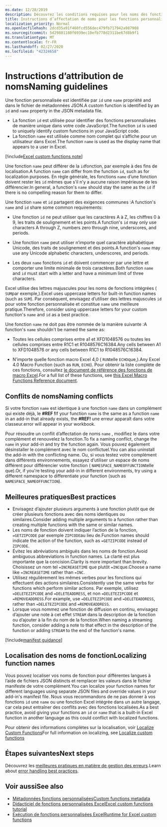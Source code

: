 ```yaml
---
ms.date: 12/28/2019
description: Découvrez les conditions requises pour les noms des fonctions personnalisées Excel et éviter les pièges de dénomination courants.
title: Instructions d’affectation de noms pour les fonctions personnalisées dans Excel
localization_priority: Normal
ms.openlocfilehash: 2dcd35a91f460fcd556dec479fb717942a987908
ms.sourcegitcommit: 5d29801180f6939ec10efb778d2311be67d8b9f1
ms.translationtype: MT
ms.contentlocale: fr-FR
ms.lasthandoff: 02/27/2020
ms.locfileid: "42324658"
---
```

# <a name="naming-guidelines"></a><span data-ttu-id="4a916-103">Instructions d’attribution de noms</span><span class="sxs-lookup"><span data-stu-id="4a916-103">Naming guidelines</span></span>

<span data-ttu-id="4a916-104">Une fonction personnalisée est identifiée par `id` une `name` propriété and dans le fichier de métadonnées JSON.</span><span class="sxs-lookup"><span data-stu-id="4a916-104">A custom function is identified by an `id` and `name` property in the JSON metadata file.</span></span>

- <span data-ttu-id="4a916-105">La fonction `id` est utilisée pour identifier des fonctions personnalisées de manière unique dans votre code JavaScript.</span><span class="sxs-lookup"><span data-stu-id="4a916-105">The function `id` is used to uniquely identify custom functions in your JavaScript code.</span></span>
- <span data-ttu-id="4a916-106">La fonction `name` est utilisée comme nom complet qui s’affiche pour un utilisateur dans Excel.</span><span class="sxs-lookup"><span data-stu-id="4a916-106">The function `name` is used as the display name that appears to a user in Excel.</span></span>

[!include[Excel custom functions note](../includes/excel-custom-functions-note.md)]

<span data-ttu-id="4a916-107">Une fonction `name` peut différer de la `id`fonction, par exemple à des fins de localisation.</span><span class="sxs-lookup"><span data-stu-id="4a916-107">A function `name` can differ from the function `id`, such as for localization purposes.</span></span> <span data-ttu-id="4a916-108">En règle générale, les fonctions `name` d’une fonction doivent rester les `id` mêmes que s’il n’y a aucune raison impérieuse de les différencier.</span><span class="sxs-lookup"><span data-stu-id="4a916-108">In general, a function's `name` should stay the same as the `id` if there is no compelling reason for them to differ.</span></span>

<span data-ttu-id="4a916-109">Une fonction `name` et `id` partagent des exigences communes :</span><span class="sxs-lookup"><span data-stu-id="4a916-109">A function's `name` and `id` share some common requirements:</span></span>

- <span data-ttu-id="4a916-110">Une fonction `id` ne peut utiliser que les caractères A à Z, les chiffres 0 à 9, les traits de soulignement et les points.</span><span class="sxs-lookup"><span data-stu-id="4a916-110">A function's `id` may only use characters A through Z, numbers zero through nine, underscores, and periods.</span></span>

- <span data-ttu-id="4a916-111">Une fonction `name` peut utiliser n’importe quel caractère alphabétique Unicode, des traits de soulignement et des points.</span><span class="sxs-lookup"><span data-stu-id="4a916-111">A function's `name` may use any Unicode alphabetic characters, underscores, and periods.</span></span>

- <span data-ttu-id="4a916-112">Les deux `name` fonctions `id` et doivent commencer par une lettre et comporter une limite minimale de trois caractères.</span><span class="sxs-lookup"><span data-stu-id="4a916-112">Both function `name` and `id` must start with a letter and have a minimum limit of three characters.</span></span>

<span data-ttu-id="4a916-113">Excel utilise des lettres majuscules pour les noms de fonctions intégrées ( `SUM`par exemple,).</span><span class="sxs-lookup"><span data-stu-id="4a916-113">Excel uses uppercase letters for built-in function names (such as `SUM`).</span></span> <span data-ttu-id="4a916-114">Par conséquent, envisagez d’utiliser des lettres majuscules `id` pour votre fonction personnalisée et constitue `name` une meilleure pratique.</span><span class="sxs-lookup"><span data-stu-id="4a916-114">Therefore, consider using uppercase letters for your custom function's `name` and `id` as a best practice.</span></span>

<span data-ttu-id="4a916-115">Une fonction `name` ne doit pas être nommée de la manière suivante :</span><span class="sxs-lookup"><span data-stu-id="4a916-115">A function's `name` shouldn't be named the same as:</span></span>

- <span data-ttu-id="4a916-116">Toutes les cellules comprises entre a1 et XFD1048576 ou toutes les cellules comprises entre R1C1 et R1048576C16384.</span><span class="sxs-lookup"><span data-stu-id="4a916-116">Any cells between A1 to XFD1048576 or any cells between R1C1 to R1048576C16384.</span></span>

- <span data-ttu-id="4a916-117">N’importe quelle fonction macro Excel 4,0 ( `RUN`telle `ECHO`que,).</span><span class="sxs-lookup"><span data-stu-id="4a916-117">Any Excel 4.0 Macro Function (such as `RUN`, `ECHO`).</span></span>  <span data-ttu-id="4a916-118">Pour obtenir la liste complète de ces fonctions, consultez [le document de référence des fonctions de macro Excel](https://d13ot9o61jdzpp.cloudfront.net/files/Excel%204.0%20Macro%20Functions%20Reference.pdf).</span><span class="sxs-lookup"><span data-stu-id="4a916-118">For a full list of these functions, see [this Excel Macro Functions Reference document](https://d13ot9o61jdzpp.cloudfront.net/files/Excel%204.0%20Macro%20Functions%20Reference.pdf).</span></span>

## <a name="naming-conflicts"></a><span data-ttu-id="4a916-119">Conflits de noms</span><span class="sxs-lookup"><span data-stu-id="4a916-119">Naming conflicts</span></span>

<span data-ttu-id="4a916-120">Si votre fonction `name` est identique à une fonction `name` dans un complément qui existe déjà, le **#REF !**</span><span class="sxs-lookup"><span data-stu-id="4a916-120">If your function `name` is the same as a function `name` in an add-in that already exists, the **#REF!**</span></span> <span data-ttu-id="4a916-121">une erreur apparaît dans votre classeur.</span><span class="sxs-lookup"><span data-stu-id="4a916-121">error will appear in your workbook.</span></span>

<span data-ttu-id="4a916-122">Pour résoudre un conflit d’affectation de noms `name` , modifiez le dans votre complément et renouvelez la fonction.</span><span class="sxs-lookup"><span data-stu-id="4a916-122">To fix a naming conflict, change the `name` in your add-in and try the function again.</span></span> <span data-ttu-id="4a916-123">Vous pouvez également désinstaller le complément avec le nom conflictuel.</span><span class="sxs-lookup"><span data-stu-id="4a916-123">You can also uninstall the add-in with the conflicting name.</span></span> <span data-ttu-id="4a916-124">Ou, si vous testez votre complément dans différents environnements, essayez d’utiliser un espace de noms différent pour différencier votre fonction ( `NAMESPACE_NAMEOFFUNCTION`telle que).</span><span class="sxs-lookup"><span data-stu-id="4a916-124">Or, if you're testing your add-in in different environments, try using a different namespace to differentiate your function (such as `NAMESPACE_NAMEOFFUNCTION`).</span></span>

## <a name="best-practices"></a><span data-ttu-id="4a916-125">Meilleures pratiques</span><span class="sxs-lookup"><span data-stu-id="4a916-125">Best practices</span></span>

- <span data-ttu-id="4a916-126">Envisagez d’ajouter plusieurs arguments à une fonction plutôt que de créer plusieurs fonctions avec des noms identiques ou similaires.</span><span class="sxs-lookup"><span data-stu-id="4a916-126">Consider adding multiple arguments to a function rather than creating multiple functions with the same or similar names.</span></span>
- <span data-ttu-id="4a916-127">Les noms de fonction doivent indiquer l’action de la fonction, `=GETZIPCODE` par exemple `ZIPCODE`au lieu de.</span><span class="sxs-lookup"><span data-stu-id="4a916-127">Function names should indicate the action of the function, such as `=GETZIPCODE` instead of `ZIPCODE`.</span></span>
- <span data-ttu-id="4a916-128">Évitez les abréviations ambiguës dans les noms de fonction.</span><span class="sxs-lookup"><span data-stu-id="4a916-128">Avoid ambiguous abbreviations in function names.</span></span> <span data-ttu-id="4a916-129">La clarté est plus importante que la concision.</span><span class="sxs-lookup"><span data-stu-id="4a916-129">Clarity is more important than brevity.</span></span> <span data-ttu-id="4a916-130">Choisissez un nom tel `=INCREASETIME` que plutôt `=INC`que.</span><span class="sxs-lookup"><span data-stu-id="4a916-130">Choose a name like `=INCREASETIME` rather than `=INC`.</span></span>
- <span data-ttu-id="4a916-131">Utilisez régulièrement les mêmes verbes pour les fonctions qui effectuent des actions similaires.</span><span class="sxs-lookup"><span data-stu-id="4a916-131">Consistently use the same verbs for functions which perform similar actions.</span></span> <span data-ttu-id="4a916-132">Par exemple, utilisez `=DELETEZIPCODE` and `=DELETEADDRESS`, et non `=DELETEZIPCODE` et `=REMOVEADDRESS`.</span><span class="sxs-lookup"><span data-stu-id="4a916-132">For example, use `=DELETEZIPCODE` and `=DELETEADDRESS`, rather than `=DELETEZIPCODE` and `=REMOVEADDRESS`.</span></span>
- <span data-ttu-id="4a916-133">Lorsque vous nommez une fonction de diffusion en continu, envisagez d’ajouter une note à cet effet `STREAM` dans la description de la fonction ou d’ajouter à la fin du nom de la fonction.</span><span class="sxs-lookup"><span data-stu-id="4a916-133">When naming a streaming function, consider adding a note to that effect in the description of the function or adding `STREAM` to the end of the function's name.</span></span>

[!include[manifest guidance](../includes/manifest-guidance.md)]

## <a name="localizing-function-names"></a><span data-ttu-id="4a916-134">Localisation des noms de fonction</span><span class="sxs-lookup"><span data-stu-id="4a916-134">Localizing function names</span></span>

<span data-ttu-id="4a916-135">Vous pouvez localiser vos noms de fonction pour différentes langues à l’aide de fichiers JSON distincts et remplacer les valeurs dans le fichier manifeste de votre complément.</span><span class="sxs-lookup"><span data-stu-id="4a916-135">You can localize your function names for different languages using separate JSON files and override values in your add-in's manifest file.</span></span> <span data-ttu-id="4a916-136">Nous vous recommandons de ne pas donner à vos fonctions `id` une `name` ou une fonction Excel intégrée dans un autre langage, car cela peut entraîner des conflits avec des fonctions localisées.</span><span class="sxs-lookup"><span data-stu-id="4a916-136">As a best practice, avoid giving your functions an `id` or `name` that is a built-in Excel function in another language as this could conflict with localized functions.</span></span>

<span data-ttu-id="4a916-137">Pour obtenir des informations complètes sur la localisation, voir [Localize Custom Functions](custom-functions-localize.md)</span><span class="sxs-lookup"><span data-stu-id="4a916-137">For full information on localizing, see [Localize custom functions](custom-functions-localize.md)</span></span>

## <a name="next-steps"></a><span data-ttu-id="4a916-138">Étapes suivantes</span><span class="sxs-lookup"><span data-stu-id="4a916-138">Next steps</span></span>
<span data-ttu-id="4a916-139">Découvrez les [meilleures pratiques en matière de gestion des erreurs](custom-functions-errors.md).</span><span class="sxs-lookup"><span data-stu-id="4a916-139">Learn about [error handling best practices](custom-functions-errors.md).</span></span>

## <a name="see-also"></a><span data-ttu-id="4a916-140">Voir aussi</span><span class="sxs-lookup"><span data-stu-id="4a916-140">See also</span></span>

* [<span data-ttu-id="4a916-141">Métadonnées fonctions personnalisées</span><span class="sxs-lookup"><span data-stu-id="4a916-141">Custom functions metadata</span></span>](custom-functions-json.md)
* [<span data-ttu-id="4a916-142">Didacticiel de fonctions personnalisées Excel</span><span class="sxs-lookup"><span data-stu-id="4a916-142">Excel custom functions tutorial</span></span>](../tutorials/excel-tutorial-create-custom-functions.md)
* [<span data-ttu-id="4a916-143">Exécution de fonctions personnalisées Excel</span><span class="sxs-lookup"><span data-stu-id="4a916-143">Runtime for Excel custom functions</span></span>](custom-functions-runtime.md)
